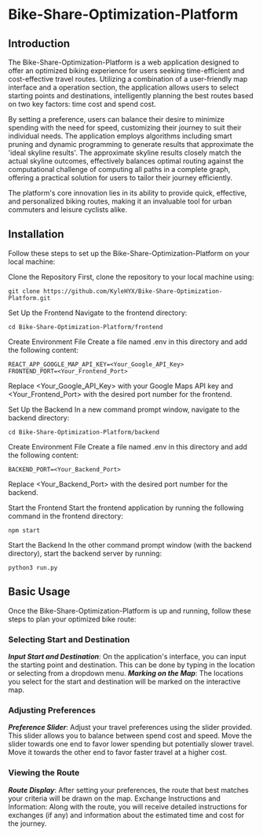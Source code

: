 # Bike-Share-Optimization-Platform
## Introduction
The Bike-Share-Optimization-Platform is a web application designed to offer an optimized biking experience for users seeking time-efficient and cost-effective travel routes. Utilizing a combination of a user-friendly map interface and a operation section, the application allows users to select starting points and destinations, intelligently planning the best routes based on two key factors: time cost and spend cost.

By setting a preference, users can balance their desire to minimize spending with the need for speed, customizing their journey to suit their individual needs. The application employs algorithms including smart pruning and dynamic programming to generate results that approximate the 'ideal skyline results'. The approximate skyline results closely match the actual skyline outcomes, effectively balances optimal routing against the computational challenge of computing all paths in a complete graph, offering a practical solution for users to tailor their journey efficiently.

The platform's core innovation lies in its ability to provide quick, effective, and personalized biking routes, making it an invaluable tool for urban commuters and leisure cyclists alike.

## Installation
Follow these steps to set up the Bike-Share-Optimization-Platform on your local machine:

Clone the Repository
First, clone the repository to your local machine using:

```
git clone https://github.com/KyleHYX/Bike-Share-Optimization-Platform.git
```

Set Up the Frontend
Navigate to the frontend directory:
```
cd Bike-Share-Optimization-Platform/frontend
```

Create Environment File
Create a file named .env in this directory and add the following content:
```
REACT_APP_GOOGLE_MAP_API_KEY=<Your_Google_API_Key>
FRONTEND_PORT=<Your_Frontend_Port>
```
Replace <Your_Google_API_Key> with your Google Maps API key and <Your_Frontend_Port> with the desired port number for the frontend.

Set Up the Backend
In a new command prompt window, navigate to the backend directory:

```
cd Bike-Share-Optimization-Platform/backend
```

Create Environment File
Create a file named .env in this directory and add the following content:
```
BACKEND_PORT=<Your_Backend_Port>
```
Replace <Your_Backend_Port> with the desired port number for the backend.

Start the Frontend
Start the frontend application by running the following command in the frontend directory:
```
npm start
```

Start the Backend
In the other command prompt window (with the backend directory), start the backend server by running:
```
python3 run.py
```
## Basic Usage
Once the Bike-Share-Optimization-Platform is up and running, follow these steps to plan your optimized bike route:

### Selecting Start and Destination
***Input Start and Destination***: On the application's interface, you can input the starting point and destination. This can be done by typing in the location or selecting from a dropdown menu.
***Marking on the Map***: The locations you select for the start and destination will be marked on the interactive map.
### Adjusting Preferences
***Preference Slider***: Adjust your travel preferences using the slider provided. This slider allows you to balance between spend cost and speed.
Move the slider towards one end to favor lower spending but potentially slower travel.
Move it towards the other end to favor faster travel at a higher cost.
### Viewing the Route
***Route Display***: After setting your preferences, the route that best matches your criteria will be drawn on the map.
Exchange Instructions and Information: Along with the route, you will receive detailed instructions for exchanges (if any) and information about the estimated time and cost for the journey.

